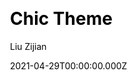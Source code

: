 ---
title: Chic Theme
github: https://github.com/Siricee/hexo-theme-Chic
demo: https://siricee.github.io/hexo-theme-Chic/
license: Creative Commons Attribution-NonCommercial-ShareAlike 4.0 International
author: Liu Zijian
author_link: ''
author_twitter: ''
date: 2021-04-29T00:00:00.000Z
ssg:
  - Hexo
cms: null
css: null
category: null
description: An elegant, powerful, easy-to-read Hexo theme.
draft: true
publish_date: '2019-06-12T06:13:00Z'
update_date: '2022-06-13T09:22:45Z'
github_star: 743
github_fork: 161
---